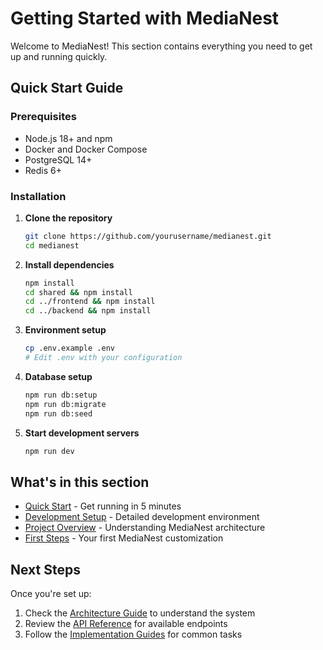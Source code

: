# Getting Started with MediaNest

Welcome to MediaNest! This section contains everything you need to get up and running quickly.

## Quick Start Guide

### Prerequisites

- Node.js 18+ and npm
- Docker and Docker Compose
- PostgreSQL 14+
- Redis 6+

### Installation

1. **Clone the repository**

   ```bash
   git clone https://github.com/yourusername/medianest.git
   cd medianest
   ```

2. **Install dependencies**

   ```bash
   npm install
   cd shared && npm install
   cd ../frontend && npm install
   cd ../backend && npm install
   ```

3. **Environment setup**

   ```bash
   cp .env.example .env
   # Edit .env with your configuration
   ```

4. **Database setup**

   ```bash
   npm run db:setup
   npm run db:migrate
   npm run db:seed
   ```

5. **Start development servers**
   ```bash
   npm run dev
   ```

## What's in this section

- [Quick Start](./quick-start.md) - Get running in 5 minutes
- [Development Setup](./development-setup.md) - Detailed development environment
- [Project Overview](./project-overview.md) - Understanding MediaNest architecture
- [First Steps](./first-steps.md) - Your first MediaNest customization

## Next Steps

Once you're set up:

1. Check the [Architecture Guide](../02-architecture/README.md) to understand the system
2. Review the [API Reference](../03-api-reference/README.md) for available endpoints
3. Follow the [Implementation Guides](../04-implementation-guides/README.md) for common tasks
